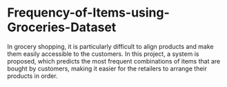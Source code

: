 # Frequency-of-Items-using-Groceries-Dataset
In grocery shopping, it is particularly difficult to align products and make them easily accessible to the customers. In this project, a system is proposed, which predicts the most frequent combinations of items that are bought by customers, making it easier for the retailers to arrange their products in order.
